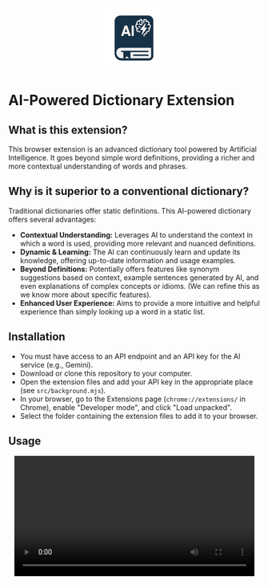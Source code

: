 <p align="center">
  <img src="icon.png" alt="Dictionary Extension Icon" width="128" height="128">
</p>

# AI-Powered Dictionary Extension

## What is this extension?

This browser extension is an advanced dictionary tool powered by Artificial Intelligence. It goes beyond simple word definitions, providing a richer and more contextual understanding of words and phrases.

## Why is it superior to a conventional dictionary?

Traditional dictionaries offer static definitions. This AI-powered dictionary offers several advantages:

*   **Contextual Understanding:** Leverages AI to understand the context in which a word is used, providing more relevant and nuanced definitions.
*   **Dynamic & Learning:** The AI can continuously learn and update its knowledge, offering up-to-date information and usage examples.
*   **Beyond Definitions:** Potentially offers features like synonym suggestions based on context, example sentences generated by AI, and even explanations of complex concepts or idioms. (We can refine this as we know more about specific features).
*   **Enhanced User Experience:** Aims to provide a more intuitive and helpful experience than simply looking up a word in a static list.

## Installation

*   You must have access to an API endpoint and an API key for the AI service (e.g., Gemini).
*   Download or clone this repository to your computer.
*   Open the extension files and add your API key in the appropriate place (see `src/background.mjs`).
*   In your browser, go to the Extensions page (`chrome://extensions/` in Chrome), enable "Developer mode", and click "Load unpacked".
*   Select the folder containing the extension files to add it to your browser.

## Usage
<p align="center">
  <video src="usage.mov" controls width="480">
    Your browser does not support the video tag.
  </video>
</p>